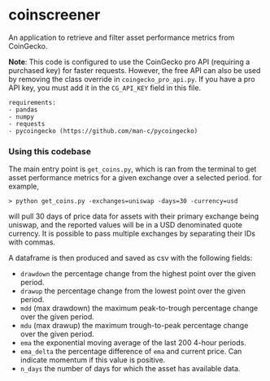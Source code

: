 # coinscreener
An application to retrieve and filter asset performance metrics from CoinGecko.

**Note**: This code is configured to use the CoinGecko pro API (requiring a purchased key) for faster requests. However, the free API can also be used by removing the class override in `coingecko_pro_api.py`. If you have a pro API key, you must add it in the `CG_API_KEY` field in this file.

```
requirements:
- pandas
- numpy
- requests
- pycoingecko (https://github.com/man-c/pycoingecko)
```

### Using this codebase
The main entry point is `get_coins.py`, which is ran from the terminal to get asset performance metrics for a given exchange over a selected period. for example,
```
> python get_coins.py -exchanges=uniswap -days=30 -currency=usd
```
will pull 30 days of price data for assets with their primary exchange being uniswap, and the reported values will be in a USD denominated quote currency. It is possible to pass multiple exchanges by separating their IDs with commas.

A dataframe is then produced and saved as csv with the following fields:
* ```drawdown``` the percentage change from the highest point over the given period.
* ```drawup``` the percentage change from the lowest point over the given period.
* ```mdd```  (max drawdown) the maximum peak-to-trough percentage change over the given period.
* ```mdu``` (max drawup) the maximum trough-to-peak percentage change over the given period.
* ```ema``` the exponential moving average of the last 200 4-hour periods.
* ```ema_delta``` the percentage difference of ```ema``` and current price. Can indicate momentum if this value is positive.
* ```n_days``` the number of days for which the asset has available data.
